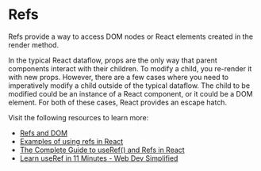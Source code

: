 # Refs

Refs provide a way to access DOM nodes or React elements created in the render method.

In the typical React dataflow, props are the only way that parent components interact with their children. To modify a child, you re-render it with new props. However, there are a few cases where you need to imperatively modify a child outside of the typical dataflow. The child to be modified could be an instance of a React component, or it could be a DOM element. For both of these cases, React provides an escape hatch.

Visit the following resources to learn more:

- [Refs and DOM](https://reactjs.org/docs/refs-and-the-dom.html)
- [Examples of using refs in React](https://www.robinwieruch.de/react-ref/)
- [The Complete Guide to useRef() and Refs in React](https://dmitripavlutin.com/react-useref-guide/)
- [Learn useRef in 11 Minutes - Web Dev Simplified](https://www.youtube.com/watch?v=t2ypzz6gJm0)

